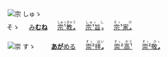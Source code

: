 <kbd><img src="lv0.svg" width="2" height="24"><img src="https://glyphwiki.org/glyph/u5b97.svg" width="24" height="24" alt="宗"></kbd>
<kbd>しゅゝ<br>そゝ</kbd>
　<img src="lv2.svg">[み**むね**](https://jisho.org/search/みむね)
　<img src="lv0.svg">[<ruby>宗¹教₄<rt>しゅゝきゃう</ruby>](https://jisho.org/search/宗教)
　<img src="lv1.svg">[<ruby>宗¹旨₃<rt>しゅゝ　し　</rt></ruby>](https://jisho.org/search/崇高)
　<img src="lv2.svg">[<ruby>宗¹家₄<rt>そゝ　　け　</rt></ruby>](https://jisho.org/search/崇敬)

<kbd><img src="lv1.svg" width="2" height="24"><img src="https://glyphwiki.org/glyph/u5b97.svg" width="24" height="24" alt="崇"></kbd>
<kbd>すゝ　</kbd>
　<img src="lv1.svg">[**あが**める](https://jisho.org/search/崇める)
　<img src="lv0.svg">[<ruby>崇²拝₄<rt>すゝ　はい　</rt></ruby>](https://jisho.org/search/崇拝)
　<img src="lv1.svg">[<ruby>崇²高¹<rt>すゝ　かう　</ins></rt></ruby>](https://jisho.org/search/崇高)
　<img src="lv2.svg">[<ruby>崇²敬₄<rt>すゝ　けゝ　</rt></ruby>](https://jisho.org/search/崇敬)




